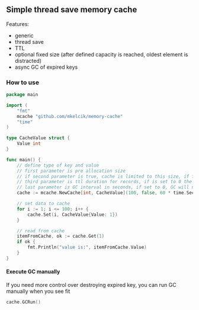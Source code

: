 ## Simple thread save memory cache

Features:
* generic
* thread save
* TTL
* optional fixed size (after defined capacity is reached, oldest element is distracted)
* async GC of expired keys

### How to use

```go
package main

import (
	"fmt"
	mcache "github.com/mkelcik/memory-cache"
	"time"
)

type CacheValue struct {
	Value int
}

func main() {
	// define type of key and value
	// first parameter is pre allocation size
	// if second parameter is true, cache is limited to this size, if false the cache can grow beyond this capacity
	// third parameter is ttl duration for records, if is set to 0 the cache items never expire
	// last parameter is GC interval in seconds, if set to 0, GC will never start automatically
	cache := mcache.NewCache[int, CacheValue](100, false, 60 * time.Second, 120 * time.Second)

	// set data to cache
	for i := 1; i <= 100; i++ {
		cache.Set(i, CacheValue{Value: 1})
	}

	// read from cache 
	itemFromCache, ok := cache.Get(1)
	if ok {
		fmt.Println("value is:", itemFromCache.Value)
	}
}
```

#### Execute GC manually

If you need more control over destroying expired key, you can run GC manually when you see fit 
```go
cache.GCRun()
```

